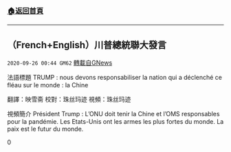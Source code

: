 ###  [:house:返回首頁](https://github.com/ourhimalayas/txt)
---

## （French+English）川普總統聯大發言
`2020-09-26 00:44 GM62` [轉載自GNews](https://gnews.org/zh-hant/383311/)

法語標題 TRUMP : nous devons responsabiliser la nation qui a déclenché ce fléau sur le monde : la Chine

翻譯：映雪斋 校對：珠丝玛迹 視頻：珠丝玛迹

視頻簡介
Président Trump : L’ONU doit tenir la Chine et l’OMS responsables pour la pandémie. Les Etats-Unis ont les armes les plus fortes du monde. La paix est le futur du monde.

0
